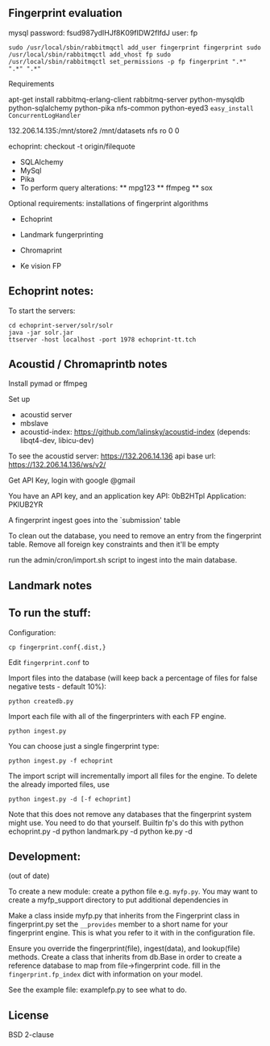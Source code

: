 Fingerprint evaluation
----------------------

mysql password: fsud987ydIHJf8K09fIDW2flfdJ  user: fp

`sudo /usr/local/sbin/rabbitmqctl add_user fingerprint fingerprint
sudo /usr/local/sbin/rabbitmqctl add_vhost fp
sudo /usr/local/sbin/rabbitmqctl set_permissions -p fp fingerprint ".*" ".*" ".*"`

Requirements

apt-get install rabbitmq-erlang-client rabbitmq-server python-mysqldb python-sqlalchemy python-pika nfs-common python-eyed3 
`easy_install ConcurrentLogHandler`

132.206.14.135:/mnt/store2 /mnt/datasets nfs    ro      0       0

echoprint:
checkout -t origin/filequote

* SQLAlchemy
* MySql
* Pika
* To perform query alterations:
** mpg123
** ffmpeg
** sox

Optional requirements: installations of fingerprint algorithms

* Echoprint
* Landmark fungerprinting
* Chromaprint

* Ke vision FP

Echoprint notes:
----------------

To start the servers:

    cd echoprint-server/solr/solr
    java -jar solr.jar
    ttserver -host localhost -port 1978 echoprint-tt.tch

Acoustid / Chromaprintb notes
-----------------------------
Install pymad or ffmpeg

Set up
* acoustid server
* mbslave
* acoustid-index: https://github.com/lalinsky/acoustid-index (depends: libqt4-dev, libicu-dev)

To see the acoustid server:
https://132.206.14.136
api base url: https://132.206.14.136/ws/v2/

Get API Key, login with google @gmail

You have an API key, and an application key
API: 0bB2HTpl
Application: PKlUB2YR

A fingerprint ingest goes into the `submission' table

To clean out the database, you need to remove an entry from the fingerprint table. Remove
all foreign key constraints and then it'll be empty

run the admin/cron/import.sh script to ingest into the main database.

Landmark notes
--------------

To run the stuff:
-----------------

Configuration:

    cp fingerprint.conf{.dist,}

Edit `fingerprint.conf` to

Import files into the database (will keep back a percentage of files for
false negative tests - default 10%):

    python createdb.py

Import each file with all of the fingerprinters with each FP engine.

    python ingest.py

You can choose just a single fingerprint type:

    python ingest.py -f echoprint

The import script will incrementally import all files
for the engine. To delete the already imported files, use

    python ingest.py -d [-f echoprint]

Note that this does not remove any databases that the fingerprint
system might use. You need to do that yourself. Builtin fp's
do this with
    python echoprint.py -d
    python landmark.py -d
    python ke.py -d

Development:
------------

(out of date)

To create a new module:
create a python file e.g. `myfp.py`. You may want to create a myfp\_support
directory to put additional dependencies in

Make a class inside myfp.py that inherits from the Fingerprint class in
fingerprint.py
set the ```__provides``` member to a short name for your fingerprint
engine. This is what you refer to it with in the configuration file.

Ensure you override the fingerprint(file), ingest(data), and lookup(file)
methods.
Create a class that inherits from db.Base in order to create a reference
database to map from file->fingerprint code.
fill in the ```fingerprint.fp_index``` dict with information on your model.

See the example file: examplefp.py to see what to do.

License
-------
BSD 2-clause

